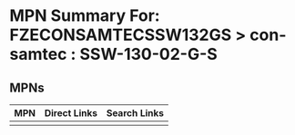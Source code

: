 



# MPN Summary For: FZECONSAMTECSSW132GS > con-samtec : SSW-130-02-G-S

## MPNs
  

|MPN|Direct Links|Search Links|
| :--- | :--- | :--- |
||||
